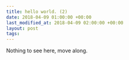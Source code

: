 ```yaml
---
title: hello world. (2)
date: 2018-04-09 01:00:00 +00:00
last_modified_at: 2018-04-09 02:00:00 +00:00
layout: post
tags:
---
```

Nothing to see here, move along.
